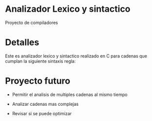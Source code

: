 # Analizador Lexico y sintactico

Proyecto de compiladores

# Detalles

Este es analizador lexico y sintactico realizado en C para cadenas que cumplan la siguiente sintaxis regla:

<ABRIR> <espacio> <variable> <asignacion> <entero> <operador relacional> <entero> <esapcio> <CERRAR>

# Proyecto futuro

- Permitir el analisis de multiples cadenas al mismo tiempo

- Analizar cadenas mas complejas

- Revisar si se puede optimizar
